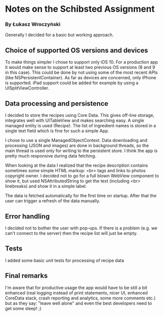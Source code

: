 Notes on the Schibsted Assignment
====================

### By Łukasz Wroczyński


Generally I decided for a basic but working approach.


Choice of supported OS versions and devices
---------------------

To make things simpler I chose to support only iOS 10. For a production app it would make sense to support at least two previous OS versions (8 and 9 in this case). This could be done by not using some of the most recent APIs (like NSPersistentContainer). As far as devices are concerned, only iPhone is supported. iPad support could be added for example by using a UISplitViewController.


Data processing and persistence
---------------------

I decided to store the recipes using Core Data. This gives off-line storage, integrates well with UITableView and makes searching easy. A single managed entity is used (Recipe). The list of ingredient names is stored in a single text field which is fine for such a simple App.

I chose to use a single ManagedObjectContext. Data downloading and processing (JSON and images) are done in background threads, so the main thread is used only for writing to the persistent store. I think the app is pretty much responsive during data fetching.

When looking at the data I realized that the recipe description contains sometimes some simple HTML markup: \<br\> tags and links to photos copyright owner. I decided not to go for a full blown WebView component to show it, but used NSAttributedString to get the text (including \<br\> linebreaks) and show it in a simple label.

The data is fetched automatically for the first time on startup. After that the user can trigger a refresh of the data manually.


Error handling
---------------------

I decided not to bother the user with pop-ups. If there is a problem (e.g. we can't connect to the server) then the recipe list will just be empty.


Tests
---------------------

I added some basic unit tests for processing of recipe data


Final remarks
---------------------

I'm aware that for productive usage the app would have to be still a bit enhanced (real logging instead of print statements, nicer UI, enhanced CoreData stack, crash reporting and analytics, some more comments etc.) but as they say: "leave well alone" and even the best developers need to get some sleep! ;)
